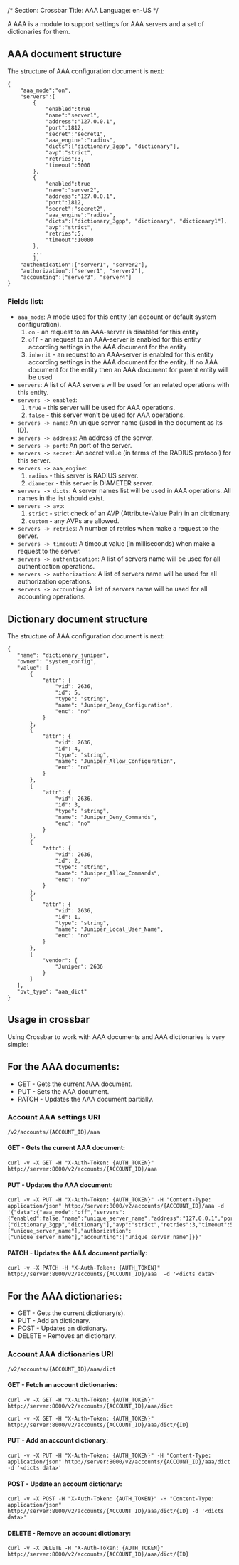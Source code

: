 /*
Section: Crossbar
Title: AAA
Language: en-US
*/

A AAA is a module to support settings for AAA servers and a set of dictionaries for them.

## AAA document structure

The structure of AAA configuration document is next:

    {
        "aaa_mode":"on",
        "servers":[
            {
                "enabled":true
                "name":"server1",
                "address":"127.0.0.1",
                "port":1812,
                "secret":"secret1",
                "aaa_engine":"radius",
                "dicts":["dictionary_3gpp", "dictionary"],
                "avp":"strict",
                "retries":3,
                "timeout":5000
            },
            {
                "enabled":true
                "name":"server2",
                "address":"127.0.0.1",
                "port":1812,
                "secret":"secret2",
                "aaa_engine":"radius",
                "dicts":["dictionary_3gpp", "dictionary", "dictionary1"],
                "avp":"strict",
                "retries":5,
                "timeout":10000
            },
            ...
            ],
        "authentication":["server1", "server2"],
        "authorization":["server1", "server2"],
        "accounting":["server3", "server4"]
    }

### Fields list:

* `aaa_mode`: A mode used for this entity (an account or default system configuration).
    1. `on` - an request to an AAA-server is disabled for this entity
    2. `off` - an request to an AAA-server is enabled for this entity according settings in the AAA document for the entity
    3. `inherit` - an request to an AAA-server is enabled for this entity according settings in the AAA document for the entity. If no AAA document for the entity then an AAA document for parent entity will be used
* `servers`: A list of AAA servers will be used for an related operations with this entity.
* `servers -> enabled`:
    1. `true` - this server will be used for AAA operations.
    2. `false` - this server won't be used for AAA operations.
* `servers -> name`: An unique server name (used in the document as its ID).
* `servers -> address`: An address of the server.
* `servers -> port`: An port of the server.
* `servers -> secret`: An secret value (in terms of the RADIUS protocol) for this server.
* `servers -> aaa_engine`:
    1. `radius` - this server is RADIUS server.
    2. `diameter` - this server is DIAMETER server.
* `servers -> dicts`: A server names list will be used in AAA operations. All names in the list should exist.
* `servers -> avp`:
    1. `strict` - strict check of an AVP (Attribute-Value Pair) in an dictionary.
    2. `custom` - any AVPs are allowed.
* `servers -> retries`: A number of retries when make a request to the server.
* `servers -> timeout`: A timeout value (in milliseconds) when make a request to the server.
* `servers -> authentication`: A list of servers name will be used for all authentication operations.
* `servers -> authorization`: A list of servers name will be used for all authorization operations.
* `servers -> accounting`: A list of servers name will be used for all accounting operations.

## Dictionary document structure

The structure of AAA configuration document is next:

    {
       "name": "dictionary_juniper",
       "owner": "system_config",
       "value": [
           {
               "attr": {
                   "vid": 2636,
                   "id": 5,
                   "type": "string",
                   "name": "Juniper_Deny_Configuration",
                   "enc": "no"
               }
           },
           {
               "attr": {
                   "vid": 2636,
                   "id": 4,
                   "type": "string",
                   "name": "Juniper_Allow_Configuration",
                   "enc": "no"
               }
           },
           {
               "attr": {
                   "vid": 2636,
                   "id": 3,
                   "type": "string",
                   "name": "Juniper_Deny_Commands",
                   "enc": "no"
               }
           },
           {
               "attr": {
                   "vid": 2636,
                   "id": 2,
                   "type": "string",
                   "name": "Juniper_Allow_Commands",
                   "enc": "no"
               }
           },
           {
               "attr": {
                   "vid": 2636,
                   "id": 1,
                   "type": "string",
                   "name": "Juniper_Local_User_Name",
                   "enc": "no"
               }
           },
           {
               "vendor": {
                   "Juniper": 2636
               }
           }
       ],
       "pvt_type": "aaa_dict"
    }

## Usage in crossbar

Using Crossbar to work with AAA documents and AAA dictionaries is very simple:

## For the AAA documents:

* GET - Gets the current AAA document.
* PUT - Sets the AAA document.
* PATCH - Updates the AAA document partially.

### Account AAA settings URI

`/v2/accounts/{ACCOUNT_ID}/aaa`

#### GET - Gets the current AAA document:

    curl -v -X GET -H "X-Auth-Token: {AUTH_TOKEN}" http://server:8000/v2/accounts/{ACCOUNT_ID}/aaa

#### PUT - Updates the AAA document:

    curl -v -X PUT -H "X-Auth-Token: {AUTH_TOKEN}" -H "Content-Type: application/json" http://server:8000/v2/accounts/{ACCOUNT_ID}/aaa -d '{"data":{"aaa_mode":"off","servers":{"enabled":false,"name":"unique_server_name","address":"127.0.0.1","port":1812,"secret":"example_secret","aaa_engine":"radius","dicts":["dictionary_3gpp","dictionary"],"avp":"strict","retries":3,"timeout":5000},"authentication":["unique_server_name"],"authorization":["unique_server_name"],"accounting":["unique_server_name"]}}'

#### PATCH - Updates the AAA document partially:

    curl -v -X PATCH -H "X-Auth-Token: {AUTH_TOKEN}" http://server:8000/v2/accounts/{ACCOUNT_ID}/aaa  -d '<dicts data>'


## For the AAA dictionaries:

* GET - Gets the current dictionary(s).
* PUT - Add an dictionary.
* POST - Updates an dictionary.
* DELETE - Removes an dictionary.

### Account AAA dictionaries URI

`/v2/accounts/{ACCOUNT_ID}/aaa/dict`

#### GET - Fetch an account dictionaries:

    curl -v -X GET -H "X-Auth-Token: {AUTH_TOKEN}" http://server:8000/v2/accounts/{ACCOUNT_ID}/aaa/dict

    curl -v -X GET -H "X-Auth-Token: {AUTH_TOKEN}" http://server:8000/v2/accounts/{ACCOUNT_ID}/aaa/dict/{ID}

#### PUT - Add an account dictionary:

    curl -v -X PUT -H "X-Auth-Token: {AUTH_TOKEN}" -H "Content-Type: application/json" http://server:8000/v2/accounts/{ACCOUNT_ID}/aaa/dict -d '<dicts data>'

#### POST - Update an account dictionary:

    curl -v -X POST -H "X-Auth-Token: {AUTH_TOKEN}" -H "Content-Type: application/json" http://server:8000/v2/accounts/{ACCOUNT_ID}/aaa/dict/{ID} -d '<dicts data>'

#### DELETE - Remove an account dictionary:

    curl -v -X DELETE -H "X-Auth-Token: {AUTH_TOKEN}" http://server:8000/v2/accounts/{ACCOUNT_ID}/aaa/dict/{ID}
